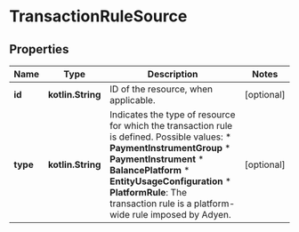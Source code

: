 
# TransactionRuleSource

## Properties
Name | Type | Description | Notes
------------ | ------------- | ------------- | -------------
**id** | **kotlin.String** | ID of the resource, when applicable. |  [optional]
**type** | **kotlin.String** | Indicates the type of resource for which the transaction rule is defined.  Possible values:   * **PaymentInstrumentGroup**  * **PaymentInstrument**  * **BalancePlatform**  * **EntityUsageConfiguration**  * **PlatformRule**: The transaction rule is a platform-wide rule imposed by Adyen. |  [optional]



